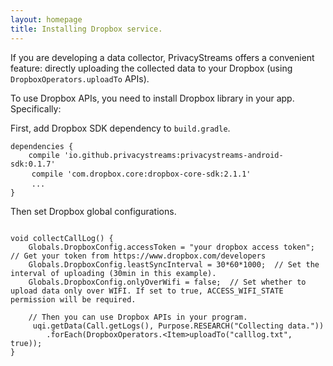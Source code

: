 ```yaml
---
layout: homepage
title: Installing Dropbox service.
---
```


If you are developing a data collector, PrivacyStreams offers a convenient feature:
directly uploading the collected data to your Dropbox (using `DropboxOperators.uploadTo` APIs).

To use Dropbox APIs, you need to install Dropbox library in your app. Specifically:
 
First, add Dropbox SDK dependency to `build.gradle`.

<pre>
<code>dependencies {
    compile 'io.github.privacystreams:privacystreams-android-sdk:0.1.7'</code>
    <code class="highlight">compile 'com.dropbox.core:dropbox-core-sdk:2.1.1'</code>
    <code>...
}</code>
</pre>

Then set Dropbox global configurations.

<pre>
<code>
void collectCallLog() {
    Globals.DropboxConfig.accessToken = "your dropbox access token";  // Get your token from https://www.dropbox.com/developers
    Globals.DropboxConfig.leastSyncInterval = 30*60*1000;  // Set the interval of uploading (30min in this example).
    Globals.DropboxConfig.onlyOverWifi = false;  // Set whether to upload data only over WIFI. If set to true, ACCESS_WIFI_STATE permission will be required. 
    
    // Then you can use Dropbox APIs in your program.
     uqi.getData(Call.getLogs(), Purpose.RESEARCH("Collecting data."))
        .forEach(DropboxOperators.&lt;Item&gt;uploadTo("calllog.txt", true));
}
</code>
</pre>
